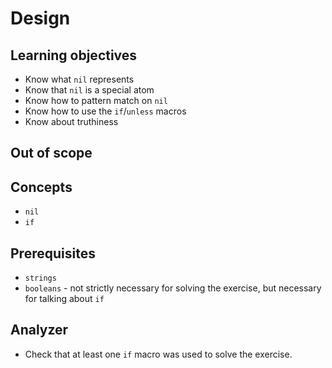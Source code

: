 # Design

## Learning objectives

- Know what `nil` represents
- Know that `nil` is a special atom
- Know how to pattern match on `nil`
- Know how to use the `if`/`unless` macros
- Know about truthiness

## Out of scope

## Concepts

- `nil`
- `if`

## Prerequisites

- `strings`
- `booleans` - not strictly necessary for solving the exercise, but necessary for talking about `if`

## Analyzer

- Check that at least one `if` macro was used to solve the exercise.

[analyzer]: https://github.com/exercism/elixir-analyzer
